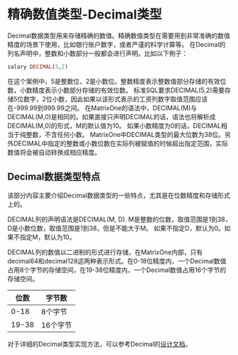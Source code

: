# 精确数值类型-Decimal类型

Decimal数据类型用来存储精确的数值。精确数值类型在需要用到非常准确的数值精度的场景下使用，比如银行账户数字，或者严谨的科学计算等。
在Decimal的列名声明中，整数和小数部分一般都会进行声明。比如以下例子：

```sql
salary DECIMAL(5,2)
```

在这个案例中，5是整数位，2是小数位。整数精度表示整数值部分存储的有效位数，小数精度表示小数部分存储的有效位数。
标准SQL要求DECIMAL(5,2)需要存储5位数字，2位小数，因此如果以该形式表示的工资列数字取值范围应该在-999.99到999.99之间。
在MatrixOne的语法中，DECIMAL(M)与DECIMAL(M,0)是相同的。如果直接只声明DECIMAL的话，语法也将解析成DECIMAL(M,0)的形式，M的默认值为10。
如果小数精度为0的话，DECIMAL相当于纯整数，不含任何小数。
MatrixOne中DECIMAL类型的最大位数为38位。另外DECIMAL中指定的整数或小数位数在实际列被赋值的时候超出指定范围，实际数值将会被自动转换成相应精度。

## Decimal数据类型特点

 该部分内容主要介绍Decimal数据类型的一些特点，尤其是在位数精度和存储形式上的。

DECIMAL列的声明语法是DECIMAL(M, D). M是整数的位数，取值范围是1到38，D是小数位数，取值范围是1到38，但是不能大于M。
如果不指定D，默认为0。如果不指定M，默认为10。

DECIMAL列的数值以二进制的形式进行存储，在MatrixOne内部，只有decimal64和decimal128这两种表示形式。在0-18位精度内，一个Decimal数值占用8个字节的存储空间，在19-38位精度内，一个Decimal数值占用16个字节的存储空间。

|  位数   | 字节数  |
|  ----  | ----  |
|  0-18  | 8个字节  |
|  19-38  | 16个字节  |

对于详细的Decimal类型实现方法，可以参考Decimal的[设计文档](https://github.com/matrixorigin/matrixone/issues/1867)。
